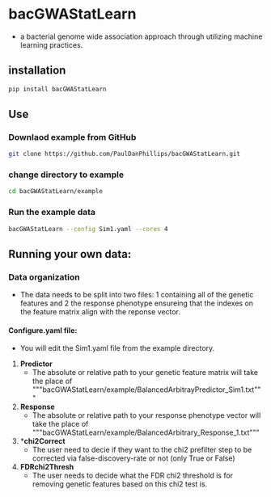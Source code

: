 # bacGWAStatLearn
* a bacterial genome wide association approach through utilizing machine learning practices.
## installation
```bash
pip install bacGWAStatLearn
```
## Use
### Downlaod example from GitHub
```bash
git clone https://github.com/PaulDanPhillips/bacGWAStatLearn.git
```
### **c**hange **d**irectory to example
```bash
cd bacGWAStatLearn/example
```
### Run the example data
```bash
bacGWAStatLearn --config Sim1.yaml --cores 4
```
## Running your own data:
### Data organization
* The data needs to be split into two files: 1 containing all of the genetic features and 2 the response phenotype ensureing that the indexes on the feature matrix align with the reponse vector.
#### Configure.yaml file:

* You will edit the Sim1.yaml file from the example directory.
1. **Predictor**
    * The absolute or relative path to your genetic feature matrix will take the place of """bacGWAStatLearn/example/BalancedArbitrayPredictor_Sim1.txt"""
2. **Response**
    * The absolute or relative path to your response phenotype vector will take the place of """bacGWAStatLearn/example/BalancedArbitrary_Response_1.txt"""
3. ***chi2Correct**
    * The user need to decie if they want to the chi2 prefilter step to be corrected via false-discovery-rate or not (only True or False)
4. **FDRchi2Thresh**
    * The user needs to decide what the FDR chi2 threshold is for removing genetic features based on this chi2 test is. 

